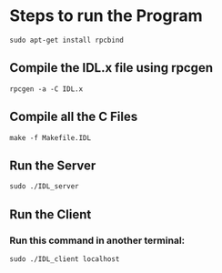# Steps to run the Program
```
sudo apt-get install rpcbind
```

## Compile the IDL.x file using rpcgen
```
rpcgen -a -C IDL.x
```
## Compile all the C Files
```
make -f Makefile.IDL
```

## Run the Server
```
sudo ./IDL_server
```

## Run the Client
### Run this command in another terminal:
```
sudo ./IDL_client localhost
```

